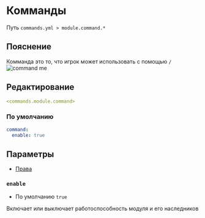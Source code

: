 # Комманды
Путь `commands.yml > module.command.*`

## Пояснение
Комманда это то, что игрок может использовать с помощью `/`
![command me](/commandme.png)

## Редактирование
```yaml
<commands.module.command>
```

### По умолчанию
```yaml
command:
  enable: true
```

## Параметры

- [Права](/en/permissions/module/command/)

### `enable`
- По умолчанию `true`

Включает или выключает работоспособность модуля и его наследников